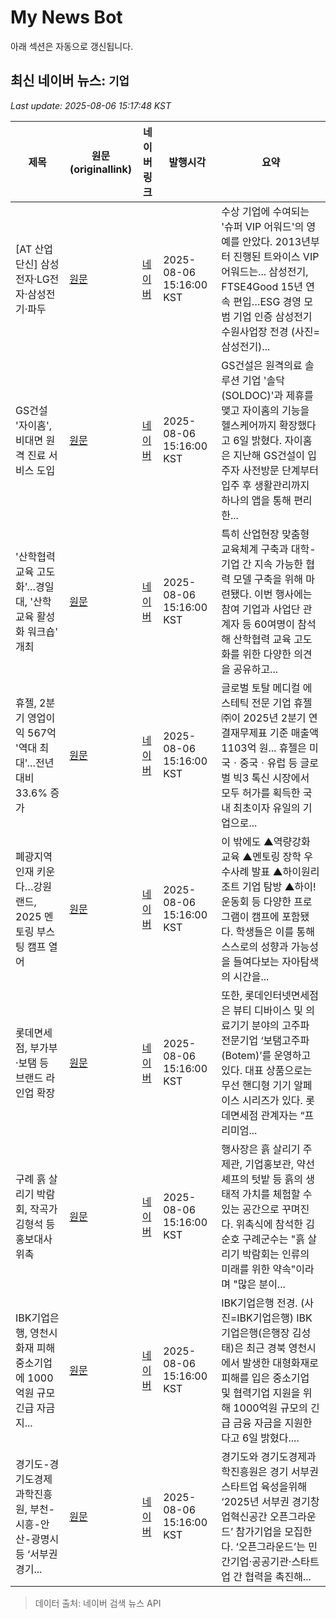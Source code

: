 # My News Bot

아래 섹션은 자동으로 갱신됩니다.

<!-- NEWS:START -->
## 최신 네이버 뉴스: `기업`
_Last update: 2025-08-06 15:17:48 KST_

| 제목 | 원문(originallink) | 네이버 링크 | 발행시각 | 요약 |
|---|---|---|---|---|
| [AT 산업 단신] 삼성전자·LG전자·삼성전기·파두 | [원문](https://www.asiatime.co.kr/article/20250806500279) | [네이버](https://www.asiatime.co.kr/article/20250806500279) | 2025-08-06 15:16:00 KST | 수상 기업에 수여되는 '슈퍼 VIP 어워드'의 영예를 안았다. 2013년부터 진행된 트와이스 VIP 어워드는... 삼성전기, FTSE4Good 15년 연속 편입…ESG 경영 모범 기업 인증 삼성전기 수원사업장 전경 (사진=삼성전기)... |
| GS건설 '자이홈', 비대면 원격 진료 서비스 도입 | [원문](https://news.tf.co.kr/read/economy/2231490.htm) | [네이버](https://n.news.naver.com/mnews/article/629/0000414364?sid=101) | 2025-08-06 15:16:00 KST | GS건설은 원격의료 솔루션 기업 '솔닥(SOLDOC)'과 제휴를 맺고 자이홈의 기능을 헬스케어까지 확장했다고 6일 밝혔다. 자이홈은 지난해 GS건설이 입주자 사전방문 단계부터 입주 후 생활관리까지 하나의 앱을 통해 편리한... |
| '산학협력 교육 고도화'…경일대, '산학교육 활성화 워크숍' 개최 | [원문](https://www.dkilbo.com/news/articleView.html?idxno=508580) | [네이버](https://www.dkilbo.com/news/articleView.html?idxno=508580) | 2025-08-06 15:16:00 KST | 특히 산업현장 맞춤형 교육체계 구축과 대학-기업 간 지속 가능한 협력 모델 구축을 위해 마련됐다. 이번 행사에는 참여 기업과 사업단 관계자 등 60여명이 참석해 산학협력 교육 고도화를 위한 다양한 의견을 공유하고... |
| 휴젤, 2분기 영업이익 567억 '역대 최대'…전년 대비 33.6% 증가 | [원문](http://www.ttlnews.com/news/articleView.html?idxno=3019371) | [네이버](http://www.ttlnews.com/news/articleView.html?idxno=3019371) | 2025-08-06 15:16:00 KST | 글로벌 토탈 메디컬 에스테틱 전문 기업 휴젤㈜이 2025년 2분기 연결재무제표 기준 매출액 1103억 원... 휴젤은 미국ㆍ중국ㆍ유럽 등 글로벌 빅3 톡신 시장에서 모두 허가를 획득한 국내 최초이자 유일의 기업으로... |
| 폐광지역 인재 키운다…강원랜드, 2025 멘토링 부스팅 캠프 열어 | [원문](https://sports.donga.com/economy/article/all/20250806/132139008/1) | [네이버](https://n.news.naver.com/mnews/article/382/0001215041?sid=101) | 2025-08-06 15:16:00 KST | 이 밖에도 ▲역량강화 교육 ▲멘토링 장학 우수사례 발표 ▲하이원리조트 기업 탐방 ▲하이! 운동회 등 다양한 프로그램이 캠프에 포함됐다. 학생들은 이를 통해 스스로의 성향과 가능성을 들여다보는 자아탐색의 시간을... |
| 롯데면세점, 부가부·보탬 등 브랜드 라인업 확장 | [원문](https://www.cnbnews.com/news/article.html?no=742725) | [네이버](https://www.cnbnews.com/news/article.html?no=742725) | 2025-08-06 15:16:00 KST | 또한, 롯데인터넷면세점은 뷰티 디바이스 및 의료기기 분야의 고주파 전문기업 ‘보탬고주파(Botem)’를 운영하고 있다. 대표 상품으로는 무선 핸디형 기기 알페이스 시리즈가 있다. 롯데면세점 관계자는 “프리미엄... |
| 구례 흙 살리기 박람회, 작곡가 김형석 등 홍보대사 위촉 | [원문](https://www.gukjenews.com/news/articleView.html?idxno=3344112) | [네이버](https://www.gukjenews.com/news/articleView.html?idxno=3344112) | 2025-08-06 15:16:00 KST | 행사장은 흙 살리기 주제관, 기업홍보관, 약선셰프의 텃밭 등 흙의 생태적 가치를 체험할 수 있는 공간으로 꾸며진다. 위촉식에 참석한 김순호 구례군수는 "흙 살리기 박람회는 인류의 미래를 위한 약속"이라며 "많은 분이... |
| IBK기업은행, 영천시 화재 피해 중소기업에 1000억원 규모 긴급 자금 지... | [원문](https://www.delighti.co.kr/news/articleView.html?idxno=100371) | [네이버](https://www.delighti.co.kr/news/articleView.html?idxno=100371) | 2025-08-06 15:16:00 KST | IBK기업은행 전경. (사진=IBK기업은행) IBK기업은행(은행장 김성태)은 최근 경북 영천시에서 발생한 대형화재로 피해를 입은 중소기업 및 협력기업 지원을 위해 1000억원 규모의 긴급 금융 자금을 지원한다고 6일 밝혔다.... |
| 경기도-경기도경제과학진흥원, 부천-시흥-안산-광명시 등 ‘서부권 경기... | [원문](https://www.cnbnews.com/news/article.html?no=742724) | [네이버](https://www.cnbnews.com/news/article.html?no=742724) | 2025-08-06 15:16:00 KST | 경기도와 경기도경제과학진흥원은 경기 서부권 스타트업 육성을위해 ‘2025년 서부권 경기창업혁신공간 오픈그라운드’ 참가기업을 모집한다. ‘오픈그라운드’는 민간기업·공공기관·스타트업 간 협력을 촉진해... |

> 데이터 출처: 네이버 검색 뉴스 API
<!-- NEWS:END -->
